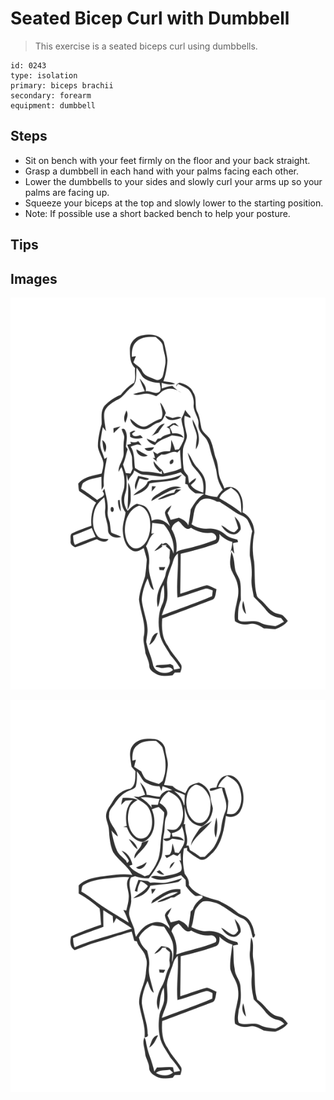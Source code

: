 # Seated Bicep Curl with Dumbbell
> This exercise is a seated biceps curl using dumbbells.

``` 
id: 0243 
type: isolation 
primary: biceps brachii 
secondary: forearm 
equipment: dumbbell 
``` 

## Steps

 - Sit on bench with your feet firmly on the floor and your back straight.
 - Grasp a dumbbell in each hand with your palms facing each other.
 - Lower the dumbbells to your sides and slowly curl your arms up so your palms are facing up.
 - Squeeze your biceps at the top and slowly lower to the starting position.
 - Note: If possible use a short backed bench to help your posture.

## Tips


## Images

![](./../svg/0243-relaxation.svg)

![](./../svg/0243-tension.svg)
